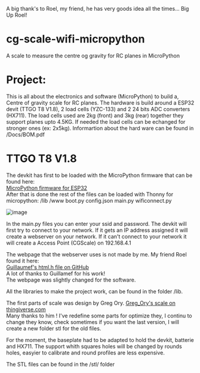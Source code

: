 A big thank's to Roel, my friend, he has very goods idea all the times... Big Up Roel!

# cg-scale-wifi-micropython
A scale to measure the centre og gravity for RC planes in MicroPython

# Project:
This is all about the electronics and software (MicroPython) to build a, Centre of gravity scale for RC planes.
The hardware is build around a ESP32 devit (TTGO T8 V1.8), 2 load cells (YZC-133) and 2 24 bits ADC converters (HX711).
The load cells used are 2kg (front) and 3kg (rear) together they support planes upto 4.5KG.
If needed the load cells can be echanged for stronger ones (ex: 2x5kg).
Informartion about the hard ware can be found in /Docs/BOM.pdf

# TTGO T8 V1.8
The devkit has first to be loaded with the MicroPython firmware that can be found here:  
[MicroPython firmware for ESP32](https://micropython.org/download/esp32spiram/)  
After that is done the rest of the files can be loaded with Thonny for micropython:
/lib
/www
boot.py
config.json
main.py
wificonnect.py

![image](https://user-images.githubusercontent.com/11100197/149840198-f2fd8852-3fe5-4466-a2ef-0aa0bef20f5e.png)

In the main.py files you can enter your ssid and password.
The devkit will first try to connect to your network.
If it gets an IP address assigned it will create a webserver on your network.
If it can't connect to your network it will create a Access Point (CGScale) on 192.168.4.1

The webpage that the webserver uses is not made by me. My friend Roel found it here:  
[Guillaumef's html.h file on GitHub](https://github.com/guillaumef/cg-scale-wifi-oled/blob/master/soft/html.h)  
A lot of thanks to Guillamef for his work!  
The webpage was slightly changed for the software.  

All the libraries to make the project work, can be found in the folder /lib.  

The first parts of scale was design by Greg Ory.
[Greg_Ory's scale on thingiverse.com](https://www.thingiverse.com/thing:5145294)  
Many thanks to him !
I've redefine some parts for optimize they, I continu to change they know, check sometimes if you want the last version, I will create a new folder stl for the old files.

For the moment, the baseplate had to be adapted to hold the devkit, batterie and HX711.
The support whith squares holes will be changed by rounds holes, easyier to calibrate and round profiles are less expensive.

The STL files can be found in the /stl/ folder